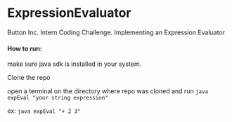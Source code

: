 # ExpressionEvaluator
Button Inc. Intern Coding Challenge. Implementing an Expression Evaluator



#### How to run:
make sure java sdk is installed in your system. 

Clone the repo


open a terminal on the directory where repo was cloned and run ```java expEval "your string expression"```


ex: ```java expEval "+ 2 3"```
